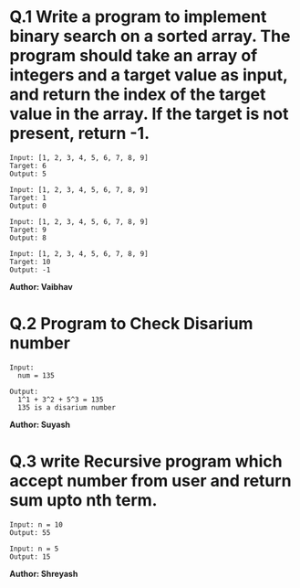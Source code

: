 # Q.1 Write a program to implement binary search on a sorted array. The program should take an array of integers and a target value as input, and return the index of the target value in the array. If the target is not present, return -1.
```
Input: [1, 2, 3, 4, 5, 6, 7, 8, 9]
Target: 6
Output: 5

Input: [1, 2, 3, 4, 5, 6, 7, 8, 9]
Target: 1
Output: 0

Input: [1, 2, 3, 4, 5, 6, 7, 8, 9]
Target: 9
Output: 8

Input: [1, 2, 3, 4, 5, 6, 7, 8, 9]
Target: 10
Output: -1
```
**Author: Vaibhav**

# Q.2 Program to Check Disarium number
```
Input:
  num = 135  

Output:
  1^1 + 3^2 + 5^3 = 135
  135 is a disarium number

```
**Author: Suyash**

# Q.3 write Recursive program which accept number from user and return sum upto nth term.
```
Input: n = 10
Output: 55

Input: n = 5
Output: 15
```
**Author: Shreyash**



